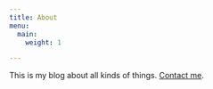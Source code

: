 ```yaml
---
title: About
menu:
  main:
    weight: 1

---
```

This is my blog about all kinds of things. [Contact me](/contact/).